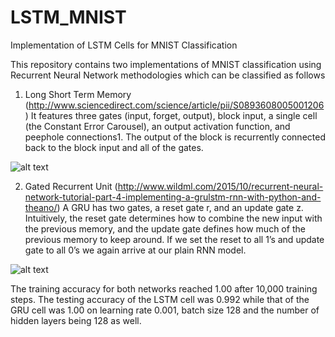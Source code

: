 # LSTM_MNIST
Implementation of LSTM Cells for MNIST Classification


This repository contains two implementations of MNIST classification using Recurrent Neural Network methodologies which can be classified as follows

1. Long Short Term Memory (http://www.sciencedirect.com/science/article/pii/S0893608005001206)
It features three gates (input, forget, output), block
input, a single cell (the Constant Error Carousel), an output
activation function, and peephole connections1. The output of
the block is recurrently connected back to the block input and
all of the gates.

![alt text](https://github.com/cjblackout/LSTM_MNIST/blob/master/LSTM.JPG)

2. Gated Recurrent Unit (http://www.wildml.com/2015/10/recurrent-neural-network-tutorial-part-4-implementing-a-grulstm-rnn-with-python-and-theano/)
A GRU has two gates, a reset gate r, and an update gate z.  
Intuitively, the reset gate determines how to combine the new input with the previous memory, 
and the update gate defines how much of the previous memory to keep around. 
If we set the reset to all 1’s and  update gate to all 0’s we again arrive at our plain RNN model. 

![alt text](https://github.com/cjblackout/LSTM_MNIST/blob/master/Comparison.JPG)

The training accuracy for both networks reached 1.00 after 10,000 training steps. The testing accuracy of the LSTM cell was 0.992 while that of the GRU cell was 1.00 on learning rate 0.001, batch size 128 and the number of hidden layers being 128 as well.
